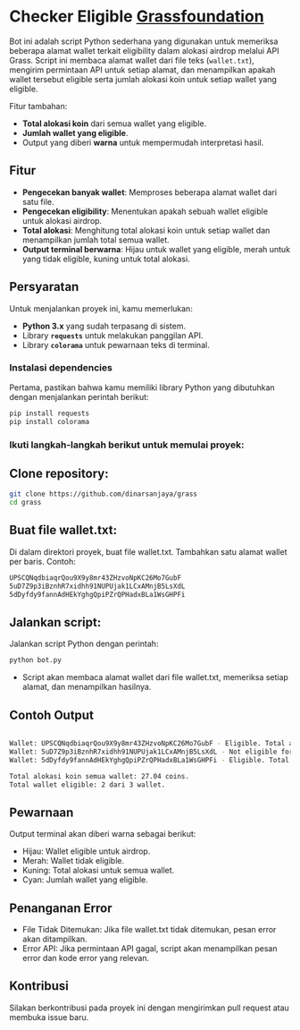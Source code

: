 # Checker Eligible [Grassfoundation](https://katherineoelsner.com/)

Bot ini adalah script Python sederhana yang digunakan untuk memeriksa beberapa alamat wallet terkait eligibility dalam alokasi airdrop melalui API Grass. Script ini membaca alamat wallet dari file teks (`wallet.txt`), mengirim permintaan API untuk setiap alamat, dan menampilkan apakah wallet tersebut eligible serta jumlah alokasi koin untuk setiap wallet yang eligible.

Fitur tambahan:
- **Total alokasi koin** dari semua wallet yang eligible.
- **Jumlah wallet yang eligible**.
- Output yang diberi **warna** untuk mempermudah interpretasi hasil.

## Fitur
- **Pengecekan banyak wallet**: Memproses beberapa alamat wallet dari satu file.
- **Pengecekan eligibility**: Menentukan apakah sebuah wallet eligible untuk alokasi airdrop.
- **Total alokasi**: Menghitung total alokasi koin untuk setiap wallet dan menampilkan jumlah total semua wallet.
- **Output terminal berwarna**: Hijau untuk wallet yang eligible, merah untuk yang tidak eligible, kuning untuk total alokasi.

## Persyaratan

Untuk menjalankan proyek ini, kamu memerlukan:
- **Python 3.x** yang sudah terpasang di sistem.
- Library **`requests`** untuk melakukan panggilan API.
- Library **`colorama`** untuk pewarnaan teks di terminal.

### Instalasi dependencies
Pertama, pastikan bahwa kamu memiliki library Python yang dibutuhkan dengan menjalankan perintah berikut:

```bash
pip install requests
pip install colorama
```

### Ikuti langkah-langkah berikut untuk memulai proyek:

## Clone repository:

```bash
git clone https://github.com/dinarsanjaya/grass
cd grass
```
## Buat file wallet.txt:

Di dalam direktori proyek, buat file wallet.txt.
Tambahkan satu alamat wallet per baris. Contoh:
```bash
UPSCQNqdbiaqrQou9X9y8mr43ZHzvoNpKC26Mo7GubF
5uD7Z9p3iBznhR7xidhh91NUPUjak1LCxAMnjB5LsXdL
5dDyfdy9fannAdHEkYghgQpiPZrQPHadxBLa1WsGHPFi
```

## Jalankan script:

Jalankan script Python dengan perintah:
```bash
python bot.py
```
- Script akan membaca alamat wallet dari file wallet.txt, memeriksa setiap alamat, dan menampilkan hasilnya.

## Contoh Output
```bash

Wallet: UPSCQNqdbiaqrQou9X9y8mr43ZHzvoNpKC26Mo7GubF - Eligible. Total alokasi: 21.55 coins.
Wallet: 5uD7Z9p3iBznhR7xidhh91NUPUjak1LCxAMnjB5LsXdL - Not eligible for any allocation.
Wallet: 5dDyfdy9fannAdHEkYghgQpiPZrQPHadxBLa1WsGHPFi - Eligible. Total alokasi: 5.49 coins.

Total alokasi koin semua wallet: 27.04 coins.
Total wallet eligible: 2 dari 3 wallet.
```
## Pewarnaan
Output terminal akan diberi warna sebagai berikut:

- Hijau: Wallet eligible untuk airdrop.
- Merah: Wallet tidak eligible.
- Kuning: Total alokasi untuk semua wallet.
- Cyan: Jumlah wallet yang eligible.
## Penanganan Error
- File Tidak Ditemukan: Jika file wallet.txt tidak ditemukan, pesan error akan ditampilkan.
- Error API: Jika permintaan API gagal, script akan menampilkan pesan error dan kode error yang relevan.
## Kontribusi
Silakan berkontribusi pada proyek ini dengan mengirimkan pull request atau membuka issue baru.
